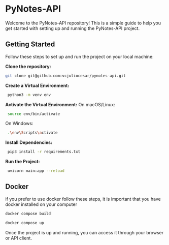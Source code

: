 # PyNotes-API
Welcome to the PyNotes-API repository! This is a simple guide to help you get started with setting up and running the PyNotes-API project.

## Getting Started

Follow these steps to set up and run the project on your local machine:

**Clone the repository:**
```sh 
git clone git@github.com:vcjuliocesar/pynotes-api.git
```
**Create a Virtual Environment:**
```sh
 python3 -m venv env
```
**Activate the Virtual Environment:**
On macOS/Linux:
```sh
 source env/bin/activate
```
On Windows:
```sh
 .\env\Scripts\activate
```
**Install Dependencies:**
```sh
 pip3 install -r requirements.txt
```
**Run the Project:**
```sh
 uvicorn main:app --reload
```

## Docker
if you prefer to use docker follow these steps, it is important that you have docker installed on your computer
```sh
docker compose build
```
```sh
docker compose up
```
Once the project is up and running, you can access it through your browser or API client.